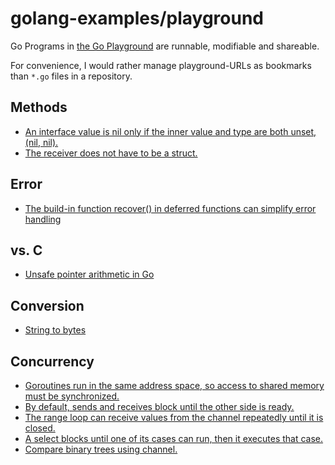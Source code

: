 # golang-examples/playground

Go Programs in [the Go Playground](https://play.golang.org) are runnable, modifiable and shareable.

For convenience, I would rather manage playground-URLs as bookmarks than `*.go` files in a repository.

## Methods

* [An interface value is nil only if the inner value and type are both unset, (nil, nil).](https://play.golang.org/p/QqOzGpJxRM)
* [The receiver does not have to be a struct.](https://play.golang.org/p/UeFA8-NAZp)

## Error

* [The build-in function recover() in deferred functions can simplify error handling](https://play.golang.org/p/xwaww7xe27)

## vs. C

* [Unsafe pointer arithmetic in Go](https://play.golang.org/p/MJOBqYs__u)

## Conversion

* [String to bytes](https://play.golang.org/p/_pr8lhj8Rp0)

## Concurrency

* [Goroutines run in the same address space, so access to shared memory must be synchronized.](https://play.golang.org/p/z5fMBo64wat)
* [By default, sends and receives block until the other side is ready.](https://play.golang.org/p/tRaL62FgepM)
* [The range loop can receive values from the channel repeatedly until it is closed.](https://play.golang.org/p/iS9JQ-c3EFe)
* [A select blocks until one of its cases can run, then it executes that case.](https://play.golang.org/p/unikzUz8NMk)
* [Compare binary trees using channel.](https://play.golang.org/p/kTI6c830EU9)


